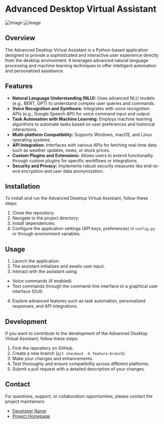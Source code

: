 # Advanced Desktop Virtual Assistant

![image](https://github.com/sarthak255/Desktop-Virtual-Assistant-jarvis/assets/59481936/7ff447c3-67ca-468d-8528-31231ed47268)
![image](https://github.com/sarthak255/Desktop-Virtual-Assistant-jarvis/assets/59481936/934e79cc-9c42-41ce-ad28-b982ba69636a)


## Overview
The Advanced Desktop Virtual Assistant is a Python-based application designed to provide a sophisticated and interactive user experience directly from the desktop environment. It leverages advanced natural language processing and machine learning techniques to offer intelligent automation and personalized assistance.

## Features
- **Natural Language Understanding (NLU):** Uses advanced NLU models (e.g., BERT, GPT) to understand complex user queries and commands.
- **Voice Recognition and Synthesis:** Integrates with voice recognition APIs (e.g., Google Speech API) for voice command input and output.
- **Task Automation with Machine Learning:** Employs machine learning algorithms to automate tasks based on user preferences and historical interactions.
- **Multi-platform Compatibility:** Supports Windows, macOS, and Linux operating systems.
- **API Integration:** Interfaces with various APIs for fetching real-time data such as weather updates, news, or stock prices.
- **Custom Plugins and Extensions:** Allows users to extend functionality through custom plugins for specific workflows or integrations.
- **Security and Privacy:** Implements robust security measures like end-to-end encryption and user data anonymization.

## Installation
To install and run the Advanced Desktop Virtual Assistant, follow these steps:
1. Clone the repository:
2. Navigate to the project directory:
3. Install dependencies:
4. Configure the application settings (API keys, preferences) in `config.py` or through environment variables.

## Usage
1. Launch the application:
2. The assistant initializes and awaits user input.
3. Interact with the assistant using:
- Voice commands (if enabled)
- Text commands through the command-line interface or a graphical user interface (GUI).
4. Explore advanced features such as task automation, personalized responses, and API integrations.

## Development
If you want to contribute to the development of the Advanced Desktop Virtual Assistant, follow these steps:
1. Fork the repository on GitHub.
2. Create a new branch (`git checkout -b feature-branch`).
3. Make your changes and enhancements.
4. Test thoroughly and ensure compatibility across different platforms.
5. Submit a pull request with a detailed description of your changes.

## Contact
For questions, support, or collaboration opportunities, please contact the project maintainers:
- [Developer Name](mailto:sarthakgoel62@gmail.com)
- [Project Homepage](https://github.com/sarthak255/Desktop-Virtual-Assistant/tree/main)
